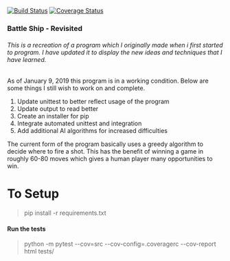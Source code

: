 [![Build Status](https://travis-ci.com/zeziba/Battleship_revisited.svg?branch=master)](https://travis-ci.com/zeziba/Battleship_revisited)
[![Coverage Status](https://coveralls.io/repos/github/zeziba/Battleship_revisited/badge.svg)](https://coveralls.io/github/zeziba/Battleship_revisited)

### Battle Ship - Revisited

###### This is a recreation of a program which I originally made when i first started to program. I have updated it to display the new ideas and techniques that I have learned.

As of January 9, 2019 this program is in a working condition. Below are some things I still wish to work on and
complete.

1. Update unittest to better reflect usage of the program
2. Update output to read better
3. Create an installer for pip
4. Integrate automated unittest and integration
5. Add additional AI algorithms for increased difficulties

The current form of the program basically uses a greedy algorithm to decide where to fire a shot. This has the benefit
of winning a game in roughly 60-80 moves which gives a human player many opportunities to win.

# To Setup

> pip install -r requirements.txt

#### Run the tests

> python -m pytest --cov=src --cov-config=.coveragerc --cov-report html tests/
